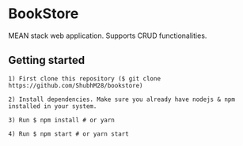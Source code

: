# BookStore
 MEAN stack web application. Supports CRUD functionalities.

## Getting started  


    1) First clone this repository ($ git clone https://github.com/ShubhM28/bookstore)

    2) Install dependencies. Make sure you already have nodejs & npm installed in your system.

    3) Run $ npm install # or yarn

    4) Run $ npm start # or yarn start





